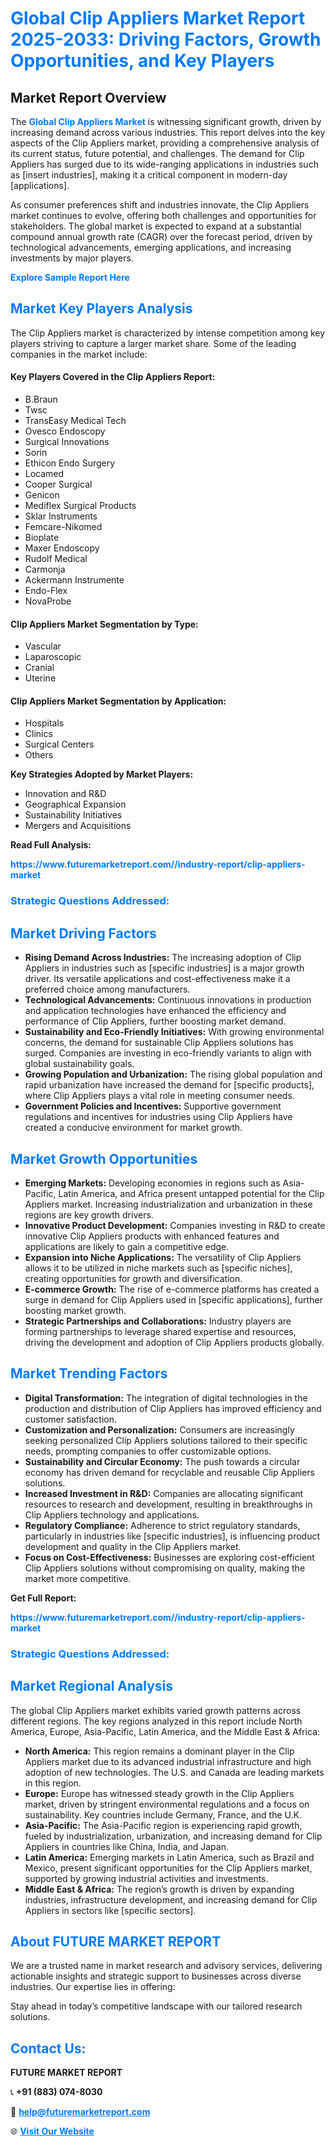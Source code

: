 <h1 style="color: #007BFF;">Global Clip Appliers Market Report 2025-2033: Driving Factors, Growth Opportunities, and Key Players</h1>

<section id="overview">
<h2>Market Report Overview</h2>
<p>The <a href="https://www.futuremarketreport.com//industry-report/clip-appliers-market" style="color: #007BFF; text-decoration: none;"><strong>Global Clip Appliers Market</strong></a> is witnessing significant growth, driven by increasing demand across various industries. This report delves into the key aspects of the Clip Appliers market, providing a comprehensive analysis of its current status, future potential, and challenges. The demand for Clip Appliers has surged due to its wide-ranging applications in industries such as [insert industries], making it a critical component in modern-day [applications].</p>
<p>As consumer preferences shift and industries innovate, the Clip Appliers market continues to evolve, offering both challenges and opportunities for stakeholders. The global market is expected to expand at a substantial compound annual growth rate (CAGR) over the forecast period, driven by technological advancements, emerging applications, and increasing investments by major players.</p>
</section>

<section id="overview">
<p><a href="https://www.futuremarketreport.com//request-sample/reportId=56581" style="color: #007BFF; text-decoration: none;"><strong>Explore Sample Report Here</strong></a></p>
</section>

<section id="key-players">
<h2 style="color: #007BFF;">Market Key Players Analysis</h2>
<p>The Clip Appliers market is characterized by intense competition among key players striving to capture a larger market share. Some of the leading companies in the market include:</p>
<h4>Key Players Covered in the Clip Appliers Report:</h4>
<ul><li>B.Braun</li><li>Twsc</li><li>TransEasy Medical Tech</li><li>Ovesco Endoscopy</li><li>Surgical Innovations</li><li>Sorin</li><li>Ethicon Endo Surgery</li><li>Locamed</li><li>Cooper Surgical</li><li>Genicon</li><li>Mediflex Surgical Products</li><li>Sklar Instruments</li><li>Femcare-Nikomed</li><li>Bioplate</li><li>Maxer Endoscopy</li><li>Rudolf Medical</li><li>Carmonja</li><li>Ackermann Instrumente</li><li>Endo-Flex</li><li>NovaProbe</li></ul>
<h4>Clip Appliers Market Segmentation by Type:</h4>
<ul><li>Vascular</li><li>Laparoscopic</li><li>Cranial</li><li>Uterine</li></ul>

<h4>Clip Appliers Market Segmentation by Application:</h4>
<ul><li>Hospitals</li><li>Clinics</li><li>Surgical Centers</li><li>Others</li></ul>
<p><strong>Key Strategies Adopted by Market Players:</strong></p>
<ul>
<li>Innovation and R&D</li>
<li>Geographical Expansion</li>
<li>Sustainability Initiatives</li>
<li>Mergers and Acquisitions</li>
</ul>
</section>

<section>
<p><strong>Read Full Analysis: </strong></p><a href="https://www.futuremarketreport.com//industry-report/clip-appliers-market" style="color: #007BFF; text-decoration: none;"><strong>https://www.futuremarketreport.com//industry-report/clip-appliers-market</strong></a>
<h3 style="color: #007BFF;">Strategic Questions Addressed:</h3>
</section>

<section id="driving-factors">
<h2 style="color: #007BFF;">Market Driving Factors</h2>
<ul>
<li><strong>Rising Demand Across Industries:</strong> The increasing adoption of Clip Appliers in industries such as [specific industries] is a major growth driver. Its versatile applications and cost-effectiveness make it a preferred choice among manufacturers.</li>
<li><strong>Technological Advancements:</strong> Continuous innovations in production and application technologies have enhanced the efficiency and performance of Clip Appliers, further boosting market demand.</li>
<li><strong>Sustainability and Eco-Friendly Initiatives:</strong> With growing environmental concerns, the demand for sustainable Clip Appliers solutions has surged. Companies are investing in eco-friendly variants to align with global sustainability goals.</li>
<li><strong>Growing Population and Urbanization:</strong> The rising global population and rapid urbanization have increased the demand for [specific products], where Clip Appliers plays a vital role in meeting consumer needs.</li>
<li><strong>Government Policies and Incentives:</strong> Supportive government regulations and incentives for industries using Clip Appliers have created a conducive environment for market growth.</li>
</ul>
</section>

<section id="growth-opportunities">
<h2 style="color: #007BFF;">Market Growth Opportunities</h2>
<ul>
<li><strong>Emerging Markets:</strong> Developing economies in regions such as Asia-Pacific, Latin America, and Africa present untapped potential for the Clip Appliers market. Increasing industrialization and urbanization in these regions are key growth drivers.</li>
<li><strong>Innovative Product Development:</strong> Companies investing in R&D to create innovative Clip Appliers products with enhanced features and applications are likely to gain a competitive edge.</li>
<li><strong>Expansion into Niche Applications:</strong> The versatility of Clip Appliers allows it to be utilized in niche markets such as [specific niches], creating opportunities for growth and diversification.</li>
<li><strong>E-commerce Growth:</strong> The rise of e-commerce platforms has created a surge in demand for Clip Appliers used in [specific applications], further boosting market growth.</li>
<li><strong>Strategic Partnerships and Collaborations:</strong> Industry players are forming partnerships to leverage shared expertise and resources, driving the development and adoption of Clip Appliers products globally.</li>
</ul>
</section>

<section id="trending-factors">
<h2 style="color: #007BFF;">Market Trending Factors</h2>
<ul>
<li><strong>Digital Transformation:</strong> The integration of digital technologies in the production and distribution of Clip Appliers has improved efficiency and customer satisfaction.</li>
<li><strong>Customization and Personalization:</strong> Consumers are increasingly seeking personalized Clip Appliers solutions tailored to their specific needs, prompting companies to offer customizable options.</li>
<li><strong>Sustainability and Circular Economy:</strong> The push towards a circular economy has driven demand for recyclable and reusable Clip Appliers solutions.</li>
<li><strong>Increased Investment in R&D:</strong> Companies are allocating significant resources to research and development, resulting in breakthroughs in Clip Appliers technology and applications.</li>
<li><strong>Regulatory Compliance:</strong> Adherence to strict regulatory standards, particularly in industries like [specific industries], is influencing product development and quality in the Clip Appliers market.</li>
<li><strong>Focus on Cost-Effectiveness:</strong> Businesses are exploring cost-efficient Clip Appliers solutions without compromising on quality, making the market more competitive.</li>
</ul>
</section>

<section>
<p><strong>Get Full Report: </strong></p><a href="https://www.futuremarketreport.com//industry-report/clip-appliers-market" style="color: #007BFF; text-decoration: none;"><strong>https://www.futuremarketreport.com//industry-report/clip-appliers-market</strong></a>
<h3 style="color: #007BFF;">Strategic Questions Addressed:</h3>
</section>


<section id="regional-analysis">
<h2 style="color: #007BFF;">Market Regional Analysis</h2>
<p>The global Clip Appliers market exhibits varied growth patterns across different regions. The key regions analyzed in this report include North America, Europe, Asia-Pacific, Latin America, and the Middle East & Africa:</p>
<ul>
<li><strong>North America:</strong> This region remains a dominant player in the Clip Appliers market due to its advanced industrial infrastructure and high adoption of new technologies. The U.S. and Canada are leading markets in this region.</li>
<li><strong>Europe:</strong> Europe has witnessed steady growth in the Clip Appliers market, driven by stringent environmental regulations and a focus on sustainability. Key countries include Germany, France, and the U.K.</li>
<li><strong>Asia-Pacific:</strong> The Asia-Pacific region is experiencing rapid growth, fueled by industrialization, urbanization, and increasing demand for Clip Appliers in countries like China, India, and Japan.</li>
<li><strong>Latin America:</strong> Emerging markets in Latin America, such as Brazil and Mexico, present significant opportunities for the Clip Appliers market, supported by growing industrial activities and investments.</li>
<li><strong>Middle East & Africa:</strong> The region’s growth is driven by expanding industries, infrastructure development, and increasing demand for Clip Appliers in sectors like [specific sectors].</li>
</ul>
</section>

<footer>
<h2 style="color: #007BFF;">About FUTURE MARKET REPORT</h2>
<p>We are a trusted name in market research and advisory services, delivering actionable insights and strategic support to businesses across diverse industries. Our expertise lies in offering:</p>

<p>Stay ahead in today’s competitive landscape with our tailored research solutions.</p>

<h2 style="color: #007BFF;">Contact Us:</h2>
<p><strong>FUTURE MARKET REPORT</strong></p>
<p>📞 <strong>+91 (883) 074-8030</strong></p>
<p>📧 <strong><a href="mailto:help@futuremarketreport.com" style="color: #007BFF;">help@futuremarketreport.com</a></strong></p>
<p>🌐 <strong><a href="https://www.futuremarketreport.com/" style="color: #007BFF;">Visit Our Website</a></strong></p>
</footer>